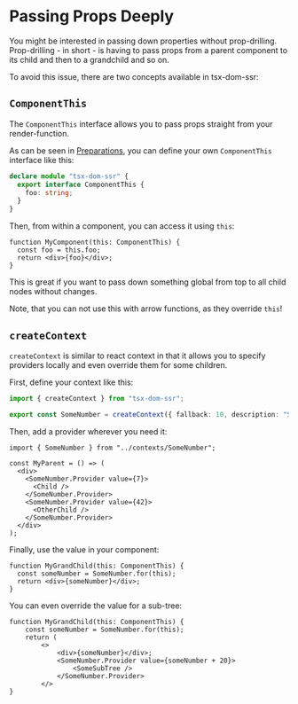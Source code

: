 # Passing Props Deeply

You might be interested in passing down properties without prop-drilling. Prop-drilling - in short - is having to pass props from a parent component to its child and then to a grandchild and so on.

To avoid this issue, there are two concepts available in tsx-dom-ssr:

## `ComponentThis`

The `ComponentThis` interface allows you to pass props straight from your render-function.

As can be seen in [Preparations](./html-tags.md), you can define your own `ComponentThis` interface like this:

```ts
declare module "tsx-dom-ssr" {
  export interface ComponentThis {
    foo: string;
  }
}
```

Then, from within a component, you can access it using `this`:

```tsx
function MyComponent(this: ComponentThis) {
  const foo = this.foo;
  return <div>{foo}</div>;
}
```

This is great if you want to pass down something global from top to all child nodes without changes.

Note, that you can not use this with arrow functions, as they override `this`!

## `createContext`

`createContext` is similar to react context in that it allows you to specify providers locally and even override them for some children.

First, define your context like this:

```ts
import { createContext } from "tsx-dom-ssr";

export const SomeNumber = createContext({ fallback: 10, description: "Some Number Context" });
```

Then, add a provider wherever you need it:

```tsx
import { SomeNumber } from "../contexts/SomeNumber";

const MyParent = () => (
  <div>
    <SomeNumber.Provider value={7}>
      <Child />
    </SomeNumber.Provider>
    <SomeNumber.Provider value={42}>
      <OtherChild />
    </SomeNumber.Provider>
  </div>
);
```

Finally, use the value in your component:

```tsx
function MyGrandChild(this: ComponentThis) {
  const someNumber = SomeNumber.for(this);
  return <div>{someNumber}</div>;
}
```

You can even override the value for a sub-tree:

```tsx
function MyGrandChild(this: ComponentThis) {
    const someNumber = SomeNumber.for(this);
    return (
        <>
            <div>{someNumber}</div>;
            <SomeNumber.Provider value={someNumber + 20}>
                <SomeSubTree />
            </SomeNumber.Provider>
        </>
}
```
